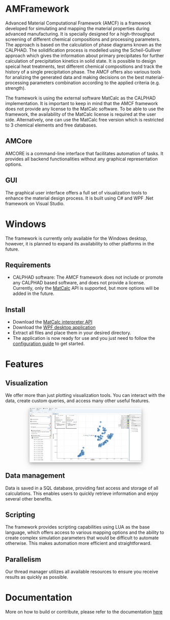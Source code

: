 # AMFramework
Advanced Material Computational Framework (AMCF) is a framework developed for simulating and mapping the material properties during advanced manufacturing. It is specially designed for a high-throughput screening of different chemical compositions and processing parameters. The approach is based on the calculation of phase diagrams known as the CALPHAD. The solidification process is modelled using the Scheil-Gulliver approach which gives the information about primary precipitates for further calculation of precipitation kinetics in solid state. It is possible to design speical heat treatments, test different chemical compositions and track the history of a single precipitation phase. The AMCF offers also various tools for analizing the generated data and making  decisions on the best material-processing parameters combination according to the applied criteria (e.g. strength).

The framework is using the external software MatCalc as the CALPHAD implementation. It is important to keep in mind that the AMCF framework does not provide any license to the MatCalc software. To be able to use the framework, the availability of the MatCalc license is required at the user side. Alternatively, one can use the MatCalc free version which is restricted to 3 chemical elements and free databases. 

## AMCore
AMCORE is a command-line interface that facilitates automation of tasks. It provides all backend functionalities without any graphical representation options.

## GUI
The graphical user interface offers a full set of visualization tools to enhance the material design process. It is built using C# and WPF .Net framework on Visual Studio.

# Windows
The framework is currently only available for the Windows desktop, however, it is planned to expand its availability to other platforms in the future.

## Requirements

- CALPHAD software: The AMCF framework does not include or promote any CALPHAD based software, and does not provide a license. Currently, only the [MatCalc](https://www.matcalc.at/) API is supported, but more options will be added in the future.

## Install

- Download the [MatCalc interpreter API]()
- Download the [WPF desktop application]()
- Extract all files and place them in your desired directory.
- The application is now ready for use and you just need to follow the [configuration guide](https://github.com/SColibri/AMFramework/wiki) to get started.

# Features

## Visualization

We offer more than just plotting visualization tools. You can interact with the data, create custom queries, and access many other useful features.

<div style="width:70%; display: block; margin-left: auto; margin-right: auto; box-shadow: 0 4px 8px 0 rgba(0, 0, 0, 0.2), 0 6px 20px 0 rgba(0, 0, 0, 0.19);">
    <img src="Design/img/vis_mapChart.png" alt="AL" title="Example AL alloy" style="border-radius: 1%;"/> 
</div>


## Data management

Data is saved in a SQL database, providing fast access and storage of all calculations. This enables users to quickly retrieve information and enjoy several other benefits.

## Scripting

The framework provides scripting capabilities using LUA as the base language, which offers access to various mapping options and the ability to create complex simulation parameters that would be difficult to automate otherwise. This makes automation more efficient and straightforward.

## Parallelism

Our thread manager utilizes all available resources to ensure you receive results as quickly as possible.


# Documentation
More on how to build or contribute, please refer to the documentation [here](https://codedocs.xyz/SColibri/AMFramework)

